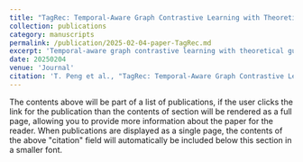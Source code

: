 ```yaml
---
title: "TagRec: Temporal-Aware Graph Contrastive Learning with Theoretical Augmentation for Sequential Recommendation"
collection: publications
category: manuscripts
permalink: /publication/2025-02-04-paper-TagRec.md
excerpt: 'Temporal-aware graph contrastive learning with theoretical guarantees for sequential Recommendation (TagRec), integrates temporal-aware collaborative patterns with adaptive data augmentation to generate more informative user and item representations. '
date: 20250204
venue: 'Journal'
citation: 'T. Peng et al., "TagRec: Temporal-Aware Graph Contrastive Learning with Theoretical Augmentation for Sequential Recommendation," in IEEE Transactions on Knowledge and Data Engineering, doi: 10.1109/TKDE.2025.3538706.'
---
```



The contents above will be part of a list of publications, if the user clicks the link for the publication than the contents of section will be rendered as a full page, allowing you to provide more information about the paper for the reader. When publications are displayed as a single page, the contents of the above "citation" field will automatically be included below this section in a smaller font.
